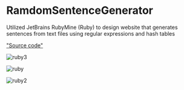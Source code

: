 # RamdomSentenceGenerator
Utilized JetBrains RubyMine (Ruby) to design website that generates sentences from text files using regular expressions and hash tables

["Source code"](https://github.com/mayralanza/RamdomSentenceGenerator/blob/master/rsg.rb)

![ruby3](https://user-images.githubusercontent.com/21368903/28917898-43cad0d2-7815-11e7-88af-3432d8021cab.png)

![ruby](https://user-images.githubusercontent.com/21368903/28917908-4e7f5c32-7815-11e7-8d5c-fedb2d69a037.png)

![ruby2](https://user-images.githubusercontent.com/21368903/28917914-580c1150-7815-11e7-8f61-6793b2c4ec2d.png)

